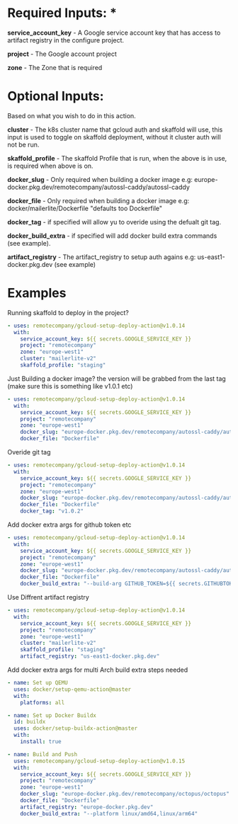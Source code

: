 
# Required Inputs: *

**service_account_key** - A Google service account key that has access to artifact registry in the configure project.

**project** - The Google account project

**zone** - The Zone that is required

# Optional Inputs:

Based on what you wish to do in this action.

**cluster** - The k8s cluster name that gcloud auth and skaffold will use, this input is used to toggle on skaffold deployment, without it cluster auth will not be run.

**skaffold_profile** - The skaffold Profile that is run, when the above is in use, is required when above is on.

**docker_slug** - Only required when building a docker image e.g: europe-docker.pkg.dev/remotecompany/autossl-caddy/autossl-caddy

**docker_file** - Only required when building a docker image e.g: docker/mailerlite/Dockerfile "defaults too Dockerfile"

**docker_tag** - if specified will allow yu to overide using the defualt git tag.

**docker_build_extra** - if specified will add docker build extra commands (see example).

**artifact_registry** - The artifact_registry to setup auth agains e.g: us-east1-docker.pkg.dev (see example)

# Examples
Running skaffold to deploy in the project?

``` yaml
- uses: remotecompany/gcloud-setup-deploy-action@v1.0.14
  with:
    service_account_key: ${{ secrets.GOOGLE_SERVICE_KEY }}
    project: "remotecompany"
    zone: "europe-west1"
    cluster: "mailerlite-v2"
    skaffold_profile: "staging"
```

Just Building a docker image? the version will be grabbed from the last tag (make sure this is something like v1.0.1 etc)
``` yaml
- uses: remotecompany/gcloud-setup-deploy-action@v1.0.14
  with:
    service_account_key: ${{ secrets.GOOGLE_SERVICE_KEY }}
    project: "remotecompany"
    zone: "europe-west1"
    docker_slug: "europe-docker.pkg.dev/remotecompany/autossl-caddy/autossl-caddy"
    docker_file: "Dockerfile"
```

Overide git tag
``` yaml
- uses: remotecompany/gcloud-setup-deploy-action@v1.0.14
  with:
    service_account_key: ${{ secrets.GOOGLE_SERVICE_KEY }}
    project: "remotecompany"
    zone: "europe-west1"
    docker_slug: "europe-docker.pkg.dev/remotecompany/autossl-caddy/autossl-caddy"
    docker_file: "Dockerfile"
    docker_tag: "v1.0.2"
```

Add docker extra args for github token etc
``` yaml
- uses: remotecompany/gcloud-setup-deploy-action@v1.0.14
  with:
    service_account_key: ${{ secrets.GOOGLE_SERVICE_KEY }}
    project: "remotecompany"
    zone: "europe-west1"
    docker_slug: "europe-docker.pkg.dev/remotecompany/autossl-caddy/autossl-caddy"
    docker_file: "Dockerfile"
    docker_build_extra: "--build-arg GITHUB_TOKEN=${{ secrets.GITHUBTOKEN }}"
```

Use Diffrent artifact registry
``` yaml
- uses: remotecompany/gcloud-setup-deploy-action@v1.0.14
  with:
    service_account_key: ${{ secrets.GOOGLE_SERVICE_KEY }}
    project: "remotecompany"
    zone: "europe-west1"
    cluster: "mailerlite-v2"
    skaffold_profile: "staging"
    artifact_registry: "us-east1-docker.pkg.dev"
```

Add docker extra args for multi Arch build extra steps needed
``` yaml
- name: Set up QEMU
  uses: docker/setup-qemu-action@master
  with:
    platforms: all

- name: Set up Docker Buildx
  id: buildx
  uses: docker/setup-buildx-action@master
  with:
    install: true

- name: Build and Push
  uses: remotecompany/gcloud-setup-deploy-action@v1.0.15
  with:
    service_account_key: ${{ secrets.GOOGLE_SERVICE_KEY }}
    project: "remotecompany"
    zone: "europe-west1"
    docker_slug: "europe-docker.pkg.dev/remotecompany/octopus/octopus"
    docker_file: "Dockerfile"
    artifact_registry: "europe-docker.pkg.dev"
    docker_build_extra: "--platform linux/amd64,linux/arm64"
```
